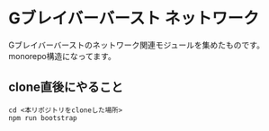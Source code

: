 # Gブレイバーバースト ネットワーク

Gブレイバーバーストのネットワーク関連モジュールを集めたものです。
monorepo構造になってます。

## clone直後にやること

```shell
cd <本リポジトリをcloneした場所>
npm run bootstrap
```
